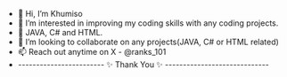 - 👋 Hi, I’m Khumiso
- 👀 I’m interested in improving my coding skills with any coding projects.
- 🌱 JAVA, C# and HTML.
- 💞️ I’m looking to collaborate on any projects(JAVA, C# or HTML related)
- 📫 Reach out anytime on X - @ranks_101
- ------------------------ ✨ Thank You ✨ -----------------------------
<!---
Ranks018/Ranks018 is a  special  repository because its `README.md` (this file) appears on your GitHub profile.
You can click the Preview link to take a look at your changes.
--->
